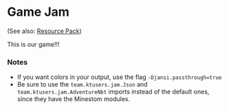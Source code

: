 # Game Jam

(See also: [Resource Pack](./resource_pack/README.md))

This is our game!!!

### Notes

- If you want colors in your output, use the flag `-Djansi.passthrough=true`
- Be sure to use the `team.ktusers.jam.Json` and `team.ktusers.jam.AdventureNbt` imports instead of the default ones,
  since they have the Minestom modules.